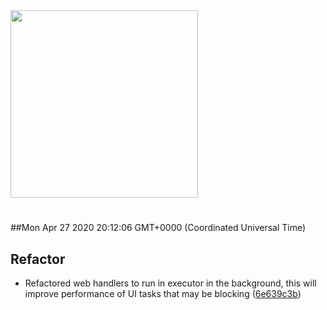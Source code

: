<img width="300px" src="https://sickrage.ca/img/logo-stacked.png" />

# 

##Mon Apr 27 2020 20:12:06 GMT+0000 (Coordinated Universal Time)


## Refactor
  - Refactored web handlers to run in executor in the background, this will improve performance of UI tasks that may be blocking
  ([6e639c3b](https://gitlab-ci-token:p4pPrQnYdZsVzAMmfMFy@git.sickrage.ca/SiCKRAGE/sickrage/commit/6e639c3b07bc3a50703364a87d4aab5434f1e7ce))




